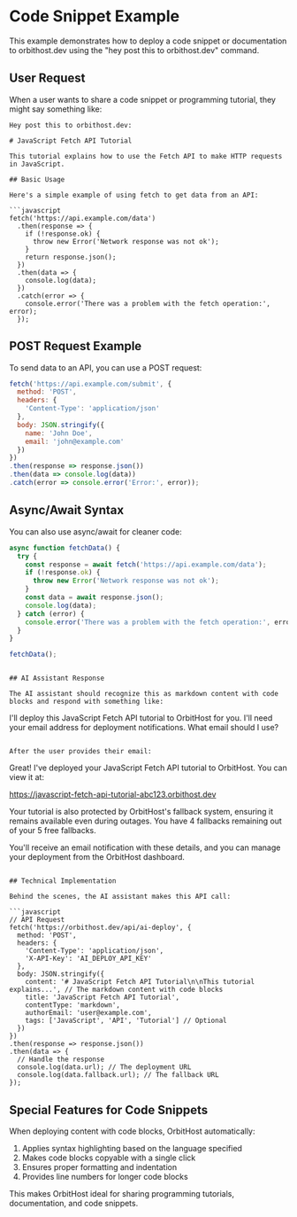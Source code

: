 # Code Snippet Example

This example demonstrates how to deploy a code snippet or documentation to orbithost.dev using the "hey post this to orbithost.dev" command.

## User Request

When a user wants to share a code snippet or programming tutorial, they might say something like:

```
Hey post this to orbithost.dev:

# JavaScript Fetch API Tutorial

This tutorial explains how to use the Fetch API to make HTTP requests in JavaScript.

## Basic Usage

Here's a simple example of using fetch to get data from an API:

```javascript
fetch('https://api.example.com/data')
  .then(response => {
    if (!response.ok) {
      throw new Error('Network response was not ok');
    }
    return response.json();
  })
  .then(data => {
    console.log(data);
  })
  .catch(error => {
    console.error('There was a problem with the fetch operation:', error);
  });
```

## POST Request Example

To send data to an API, you can use a POST request:

```javascript
fetch('https://api.example.com/submit', {
  method: 'POST',
  headers: {
    'Content-Type': 'application/json'
  },
  body: JSON.stringify({
    name: 'John Doe',
    email: 'john@example.com'
  })
})
.then(response => response.json())
.then(data => console.log(data))
.catch(error => console.error('Error:', error));
```

## Async/Await Syntax

You can also use async/await for cleaner code:

```javascript
async function fetchData() {
  try {
    const response = await fetch('https://api.example.com/data');
    if (!response.ok) {
      throw new Error('Network response was not ok');
    }
    const data = await response.json();
    console.log(data);
  } catch (error) {
    console.error('There was a problem with the fetch operation:', error);
  }
}

fetchData();
```
```

## AI Assistant Response

The AI assistant should recognize this as markdown content with code blocks and respond with something like:

```
I'll deploy this JavaScript Fetch API tutorial to OrbitHost for you. I'll need your email address for deployment notifications. What email should I use?
```

After the user provides their email:

```
Great! I've deployed your JavaScript Fetch API tutorial to OrbitHost. You can view it at:

https://javascript-fetch-api-tutorial-abc123.orbithost.dev

Your tutorial is also protected by OrbitHost's fallback system, ensuring it remains available even during outages. You have 4 fallbacks remaining out of your 5 free fallbacks.

You'll receive an email notification with these details, and you can manage your deployment from the OrbitHost dashboard.
```

## Technical Implementation

Behind the scenes, the AI assistant makes this API call:

```javascript
// API Request
fetch('https://orbithost.dev/api/ai-deploy', {
  method: 'POST',
  headers: {
    'Content-Type': 'application/json',
    'X-API-Key': 'AI_DEPLOY_API_KEY'
  },
  body: JSON.stringify({
    content: '# JavaScript Fetch API Tutorial\n\nThis tutorial explains...', // The markdown content with code blocks
    title: 'JavaScript Fetch API Tutorial',
    contentType: 'markdown',
    authorEmail: 'user@example.com',
    tags: ['JavaScript', 'API', 'Tutorial'] // Optional
  })
})
.then(response => response.json())
.then(data => {
  // Handle the response
  console.log(data.url); // The deployment URL
  console.log(data.fallback.url); // The fallback URL
});
```

## Special Features for Code Snippets

When deploying content with code blocks, OrbitHost automatically:

1. Applies syntax highlighting based on the language specified
2. Makes code blocks copyable with a single click
3. Ensures proper formatting and indentation
4. Provides line numbers for longer code blocks

This makes OrbitHost ideal for sharing programming tutorials, documentation, and code snippets.
